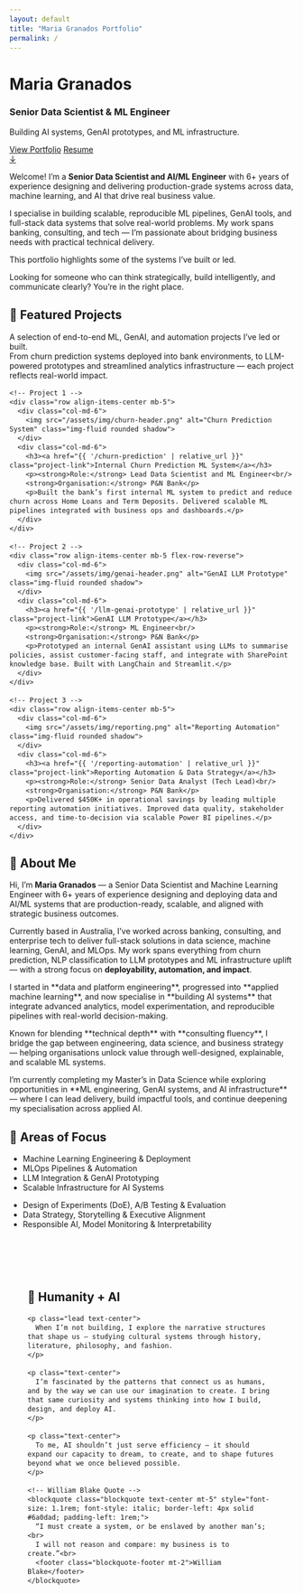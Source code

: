 ```yaml
---
layout: default
title: "Maria Granados Portfolio"
permalink: /
---
```


<!-- Hero Section with Diagonal -->
<div id="hero-diagonal">
  <div class="container text-center text-white">
    <h1><strong>Maria Granados</strong></h1>
    <h3>Senior Data Scientist & ML Engineer</h3>
    <p>Building AI systems, GenAI prototypes, and ML infrastructure.</p>
    <a href="#projects" class="btn btn-light m-2">View Portfolio</a>
    <a href="/cv/" class="btn btn-outline-light m-2">Resume</a>
    <div class="scroll-cue mt-5"><a href="#projects">↓</a></div>
  </div>
</div>


Welcome! I’m a **Senior Data Scientist and AI/ML Engineer** with 6+ years of experience designing and delivering production-grade systems across data, machine learning, and AI that drive real business value.

I specialise in building scalable, reproducible ML pipelines, GenAI tools, and full-stack data systems that solve real-world problems. My work spans banking, consulting, and tech — I’m passionate about bridging business needs with practical technical delivery.

This portfolio highlights some of the systems I’ve built or led. 

Looking for someone who can think strategically, build intelligently, and communicate clearly? You’re in the right place.

<!-- Projects Section -->
<section id="projects" class="section bg-light">
  <div class="container-wide">
    <h2 class="text-center mb-4">🚀 Featured Projects</h2>
    <p class="text-center mb-5">
      A selection of end-to-end ML, GenAI, and automation projects I’ve led or built. <br/>
      From churn prediction systems deployed into bank environments, to LLM-powered prototypes and streamlined analytics infrastructure — each project reflects real-world impact.
    </p>

    <!-- Project 1 -->
    <div class="row align-items-center mb-5">
      <div class="col-md-6">
        <img src="/assets/img/churn-header.png" alt="Churn Prediction System" class="img-fluid rounded shadow">
      </div>
      <div class="col-md-6">
        <h3><a href="{{ '/churn-prediction' | relative_url }}" class="project-link">Internal Churn Prediction ML System</a></h3>
        <p><strong>Role:</strong> Lead Data Scientist and ML Engineer<br/>
        <strong>Organisation:</strong> P&N Bank</p>
        <p>Built the bank’s first internal ML system to predict and reduce churn across Home Loans and Term Deposits. Delivered scalable ML pipelines integrated with business ops and dashboards.</p>
      </div>
    </div>

    <!-- Project 2 -->
    <div class="row align-items-center mb-5 flex-row-reverse">
      <div class="col-md-6">
        <img src="/assets/img/genai-header.png" alt="GenAI LLM Prototype" class="img-fluid rounded shadow">
      </div>
      <div class="col-md-6">
        <h3><a href="{{ '/llm-genai-prototype' | relative_url }}" class="project-link">GenAI LLM Prototype</a></h3>
        <p><strong>Role:</strong> ML Engineer<br/>
        <strong>Organisation:</strong> P&N Bank</p>
        <p>Prototyped an internal GenAI assistant using LLMs to summarise policies, assist customer-facing staff, and integrate with SharePoint knowledge base. Built with LangChain and Streamlit.</p>
      </div>
    </div>

    <!-- Project 3 -->
    <div class="row align-items-center mb-5">
      <div class="col-md-6">
        <img src="/assets/img/reporting.png" alt="Reporting Automation" class="img-fluid rounded shadow">
      </div>
      <div class="col-md-6">
        <h3><a href="{{ '/reporting-automation' | relative_url }}" class="project-link">Reporting Automation & Data Strategy</a></h3>
        <p><strong>Role:</strong> Senior Data Analyst (Tech Lead)<br/>
        <strong>Organisation:</strong> P&N Bank</p>
        <p>Delivered $450K+ in operational savings by leading multiple reporting automation initiatives. Improved data quality, stakeholder access, and time-to-decision via scalable Power BI pipelines.</p>
      </div>
    </div>
  </div>
</section>

<!-- ===== ABOUT SECTION ===== -->
<section id="about-me" class="section bg-dark text-light full-width-section">
  <div class="container-wide text-center">
    <h2 class="section-title">🙋 About Me</h2>
    <p>
      Hi, I’m <strong>Maria Granados</strong> — a Senior Data Scientist and Machine Learning Engineer with 6+ years of experience designing and deploying data and AI/ML systems that are production-ready, scalable, and aligned with strategic business outcomes.
    </p>
    <p>
      Currently based in Australia, I’ve worked across banking, consulting, and enterprise tech to deliver full-stack solutions in data science, machine learning, GenAI, and MLOps. My work spans everything from churn prediction, NLP classification to LLM prototypes and ML infrastructure uplift — with a strong focus on <strong>deployability, automation, and impact</strong>.
    </p>
    <p>
     I started in **data and platform engineering**, progressed into **applied machine learning**, and now specialise in **building AI systems** that integrate advanced analytics, model experimentation, and reproducible pipelines with real-world decision-making.
      </p>
    <p>
     Known for blending **technical depth** with **consulting fluency**, I bridge the gap between engineering, data science, and business strategy — helping organisations unlock value through well-designed, explainable, and scalable ML systems.
      </p>
    <p>
      I’m currently completing my Master’s in Data Science while exploring opportunities in **ML engineering, GenAI systems, and AI infrastructure** — where I can lead delivery, build impactful tools, and continue deepening my specialisation across applied AI.
    </p>
  </div>
</section>

<!-- ===== FOCUS AREA ===== -->
<section class="section bg-purple text-light full-width-section">
  <div class="container-wide text-center">
    <h2 class="section-title">🧠 Areas of Focus</h2>
    <div class="row justify-content-center text-start">
      <div class="col-md-6">
        <ul>
          <li>Machine Learning Engineering & Deployment</li>
          <li>MLOps Pipelines & Automation</li>
          <li>LLM Integration & GenAI Prototyping</li>
          <li>Scalable Infrastructure for AI Systems</li>
        </ul>
      </div>
      <div class="col-md-6">
        <ul>
          <li>Design of Experiments (DoE), A/B Testing & Evaluation</li>
          <li>Data Strategy, Storytelling & Executive Alignment</li>
          <li>Responsible AI, Model Monitoring & Interpretability</li>
        </ul>
      </div>
    </div>
  </div>
</section>

<!-- ===== HUMANITY SECTION ===== -->
<section id="humanity-ai" class="section bg-light" style="padding: 4rem 2rem;">
  <div class="container-wide">
    <h2 class="text-center mb-4">🎨 Humanity + AI</h2>
    
    <p class="lead text-center">
      When I’m not building, I explore the narrative structures that shape us — studying cultural systems through history, literature, philosophy, and fashion.
    </p>

    <p class="text-center">
      I’m fascinated by the patterns that connect us as humans, and by the way we can use our imagination to create. I bring that same curiosity and systems thinking into how I build, design, and deploy AI.
    </p>

    <p class="text-center">
      To me, AI shouldn’t just serve efficiency — it should expand our capacity to dream, to create, and to shape futures beyond what we once believed possible.
    </p>

    <!-- William Blake Quote -->
    <blockquote class="blockquote text-center mt-5" style="font-size: 1.1rem; font-style: italic; border-left: 4px solid #6a0dad; padding-left: 1rem;">
      “I must create a system, or be enslaved by another man’s;<br>
      I will not reason and compare: my business is to create.”<br>
      <footer class="blockquote-footer mt-2">William Blake</footer>
    </blockquote>
  </div>
</section>



